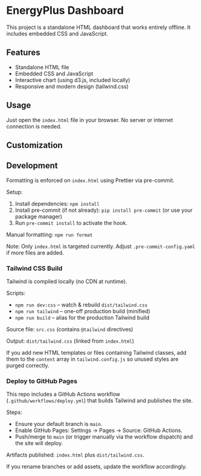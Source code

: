 # EnergyPlus Dashboard

This project is a standalone HTML dashboard that works entirely offline. It includes embedded CSS and JavaScript.

## Features

- Standalone HTML file
- Embedded CSS and JavaScript
- Interactive chart (using d3.js, included locally)
- Responsive and modern design (tailwind.css)

## Usage

Just open the `index.html` file in your browser. No server or internet connection is needed.

## Customization


## Development

Formatting is enforced on `index.html` using Prettier via pre-commit.

Setup:

1. Install dependencies: `npm install`
2. Install pre-commit (if not already): `pip install pre-commit` (or use your package manager)
3. Run `pre-commit install` to activate the hook.

Manual formatting: `npm run format`

Note: Only `index.html` is targeted currently. Adjust `.pre-commit-config.yaml` if more files are added.

### Tailwind CSS Build

Tailwind is compiled locally (no CDN at runtime).

Scripts:

- `npm run dev:css` – watch & rebuild `dist/tailwind.css`
- `npm run tailwind` – one-off production build (minified)
- `npm run build` – alias for the production Tailwind build

Source file: `src.css` (contains `@tailwind` directives)

Output: `dist/tailwind.css` (linked from `index.html`)

If you add new HTML templates or files containing Tailwind classes, add them to the `content` array in `tailwind.config.js` so unused styles are purged correctly.

### Deploy to GitHub Pages

This repo includes a GitHub Actions workflow (`.github/workflows/deploy.yml`) that builds Tailwind and publishes the site.

Steps:

- Ensure your default branch is `main`.
- Enable GitHub Pages: Settings → Pages → Source: GitHub Actions.
- Push/merge to `main` (or trigger manually via the workflow dispatch) and the site will deploy.

Artifacts published: `index.html` plus `dist/tailwind.css`.

If you rename branches or add assets, update the workflow accordingly.
